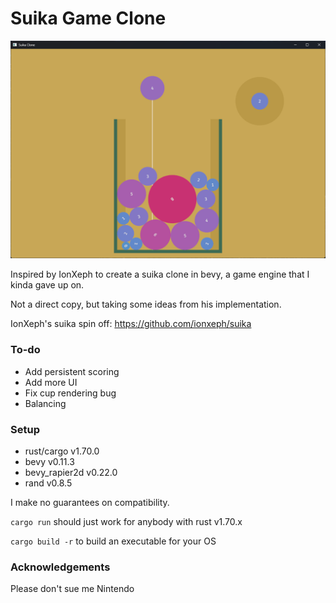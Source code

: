 # Suika Game Clone

![Screenshot](./assets/screenshot.png)

Inspired by IonXeph to create a suika clone in bevy, a game engine that I kinda gave up on.

Not a direct copy, but taking some ideas from his implementation.

IonXeph's suika spin off: https://github.com/ionxeph/suika

### To-do

- Add persistent scoring
- Add more UI
- Fix cup rendering bug
- Balancing

### Setup

- rust/cargo v1.70.0
- bevy v0.11.3
- bevy_rapier2d v0.22.0
- rand v0.8.5

I make no guarantees on compatibility.

`cargo run` should just work for anybody with rust v1.70.x

`cargo build -r` to build an executable for your OS


### Acknowledgements

Please don't sue me Nintendo
